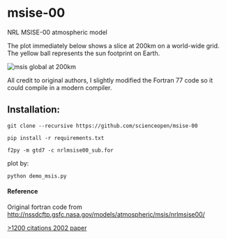 # msise-00
NRL MSISE-00 atmospheric model

The plot immediately below shows a slice at 200km on a world-wide grid. The yellow ball represents the sun footprint on Earth.

![msis global at 200km](http://blogs.bu.edu/mhirsch/files/2015/04/demo200km1.gif)

All credit to original authors, I slightly modified the Fortran 77 
code so it could compile in a modern compiler. 

Installation:
-------------
```
git clone --recursive https://github.com/scienceopen/msise-00

pip install -r requirements.txt 

f2py -m gtd7 -c nrlmsise00_sub.for 
```
plot by:
```
python demo_msis.py
```

#### Reference
Original fortran code from
http://nssdcftp.gsfc.nasa.gov/models/atmospheric/msis/nrlmsise00/

[>1200 citations 2002 paper](http://onlinelibrary.wiley.com/doi/10.1029/2002JA009430/pdf)


